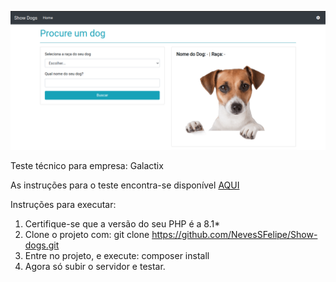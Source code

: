 ![](https://github.com/NevesSFelipe/Show-dogs/blob/master/README/img/capa_readme.png)

Teste técnico para empresa: Galactix

As instruções para o teste encontra-se disponível [AQUI](https://github.com/NevesSFelipe/Show-dogs/tree/master/README/files)

Instruções para executar:

1. Certifique-se que a versão do seu PHP é a 8.1*
2. Clone o projeto com: git clone https://github.com/NevesSFelipe/Show-dogs.git
3. Entre no projeto, e execute: composer install
4. Agora só subir o servidor e testar.
